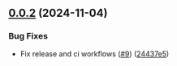 ## [0.0.2](https://github.com/Basis-Theory/dotnet-sdk/compare/v0.0.1...v0.0.2) (2024-11-04)


### Bug Fixes

* Fix release and ci workflows ([#9](https://github.com/Basis-Theory/dotnet-sdk/issues/9)) ([24437e5](https://github.com/Basis-Theory/dotnet-sdk/commit/24437e5f4987a9b8286a8db3e67cc72c0d3dc3e9))
